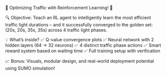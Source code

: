 🚦 Optimizing Traffic with Reinforcement Learning! 🧠

🔍 Objective:
Teach an RL agent to intelligently learn the most efficient traffic light durations – and it successfully converged to the golden set: (20s, 20s, 35s, 35s) across 4 traffic light phases.

💡 What’s inside?
✅ Q-value convergence plots
✅ Neural network with 2 hidden layers (64 → 32 neurons)
✅ 4 distinct traffic phase actions
✅ Smart reward system based on waiting time
✅ Full training setup with verification 

📈 Bonus:
Visuals, modular design, and real-world deployment potential using SUMO simulation!
